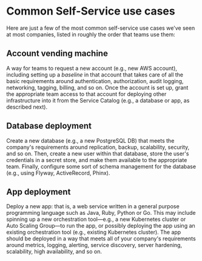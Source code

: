 # Common Self-Service use cases

Here are just a few of the most common self-service use cases we've seen at most companies, listed in roughly the order that teams use them:

## Account vending machine

A way for teams to request a new account (e.g., new AWS account), including setting up a *baseline* in that account that takes care of all the basic requirements around authentication, authorization, audit logging, networking, tagging, billing, and so on. Once the account is set up, grant the appropriate team access to that account for deploying other infrastructure into it from the Service Catalog (e.g., a database or app, as described next).

## Database deployment

Create a new database (e.g., a new PostgreSQL DB) that meets the company's requirements around replication, backup, scalability, security, and so on. Then, create a new user within that database, store the user's credentials in a secret store, and make them available to the appropriate team. Finally, configure some sort of schema management for the database (e.g., using Flyway, ActiveRecord, Phinx).

## App deployment

Deploy a new app: that is, a web service written in a general purpose programming language such as Java, Ruby, Python or Go. This may include spinning up a new orchestration tool—e.g., a new Kubernetes cluster or Auto Scaling Group—to run the app, or possibly deploying the app using an existing orchestration tool (e.g., existing Kubernetes cluster). The app should be deployed in a way that meets all of your company's requirements around metrics, logging, alerting, service discovery, server hardening, scalability, high availability, and so on.

